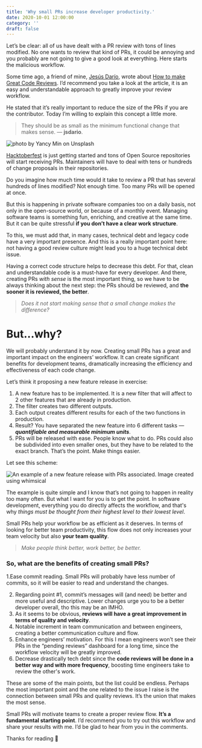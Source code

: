 ```yaml
---
title: 'Why small PRs increase developer productivity.'
date: 2020-10-01 12:00:00
category: ''
draft: false
---
```


Let’s be clear: all of us have dealt with a PR review with tons of lines modified. No one wants to review that kind of PRs, it could be annoying and you probably are not going to give a good look at everything. Here starts the malicious workflow.

Some time ago, a friend of mine, [Jesús Darío](https://jsdario.medium.com/), wrote about [How to make Great Code Reviews](https://itnext.io/how-to-make-great-code-reviews-9fb7d84b77e8). I’d recommend you take a look at the article, it is an easy and understandable approach to greatly improve your review workflow.

He stated that it’s really important to reduce the size of the PRs if you are the contributor. Today I’m willing to explain this concept a little more.

> They should be as small as the minimum functional change that makes sense. — **jsdario**.

![photo by Yancy Min on Unsplash](https://miro.medium.com/max/700/0*E1CbTpVbOAtqSACr)

[Hacktoberfest](https://hacktoberfest.digitalocean.com/) is just getting started and tons of Open Source repositories will start receiving PRs. Maintainers will have to deal with tens or hundreds of change proposals in their repositories.

Do you imagine how much time would it take to review a PR that has several hundreds of lines modified? Not enough time. Too many PRs will be opened at once.

But this is happening in private software companies too on a daily basis, not only in the open-source world, or because of a monthly event.
Managing software teams is something fun, enriching, and creative at the same time. But it can be quite stressful **if you don’t have a clear work structure**.

To this, we must add that, in many cases, technical debt and legacy code have a very important presence. And this is a really important point here: not having a good review culture might lead you to a huge technical debt issue.

Having a correct code structure helps to decrease this debt. For that, clean and understandable code is a must-have for every developer. And there, creating PRs _with sense_ is the most important thing, so we have to be always thinking about the next step: the PRs should be reviewed, and **the sooner it is reviewed, the better**.

> _Does it not start making sense that a small change makes the difference?_

# But...why?

We will probably understand it by now. Creating small PRs has a great and important impact on the engineers’ workflow. It can create significant benefits for development teams, dramatically increasing the efficiency and effectiveness of each code change.

Let’s think it proposing a new feature release in exercise:

1. A new feature has to be implemented. It is a new filter that will affect to 2 other features that are already in production.
2. The filter creates two different outputs.
3. Each output creates different results for each of the two functions in production.
4. Result? You have separated the new feature into 6 different tasks — **_quantifiable and measurable minimum units_**.
5. PRs will be released with ease. People know what to do. PRs could also be subdivided into even smaller ones, but they have to be related to the exact branch. That’s the point. Make things easier.

Let see this scheme:

![An example of a new feature release with PRs associated. Image created using whimsical](https://miro.medium.com/max/700/1*dlGAR8l3RPu-VsUHzm-CbQ.png)

The example is quite simple and I know that’s not going to happen in reality too many often. But what I want for you is to get the point. In software development, everything you do directly affects the workflow, and that's why _things must be thought from their highest level to their lowest level_.

Small PRs help your workflow be as efficient as it deserves. In terms of looking for better team productivity, this flow does not only increases your team velocity but also **your team quality**.

> _Make people think better, work better, be better._

### So, what are the benefits of creating small PRs?

1.Ease commit reading. Small PRs will probably have less number of commits, so it will be easier to read and understand the changes.

2. Regarding point #1, commit’s messages will (and need) be better and more useful and descriptive. Lower changes urge you to be a better developer overall, tho this may be an IMHO.
3. As it seems to be obvious, **reviews will have a great improvement in terms of quality and velocity**.
4. Notable increment in team communication and between engineers, creating a better communication culture and flow.
5. Enhance engineers’ motivation. For this I mean engineers won’t see their PRs in the “pending reviews” dashboard for a long time, since the workflow velocity will be greatly improved.
6. Decrease drastically tech debt since the **code reviews will be done in a better way and with more frequency**, boosting time engineers take to review the other's work.

These are some of the main points, but the list could be endless.
Perhaps the most important point and the one related to the issue I raise is the connection between small PRs and quality reviews. It’s the union that makes the most sense.

Small PRs will motivate teams to create a proper review flow. **It’s a fundamental starting point**. I’d recommend you to try out this workflow and share your results with me. I’d be glad to hear from you in the comments.

Thanks for reading 🙌
